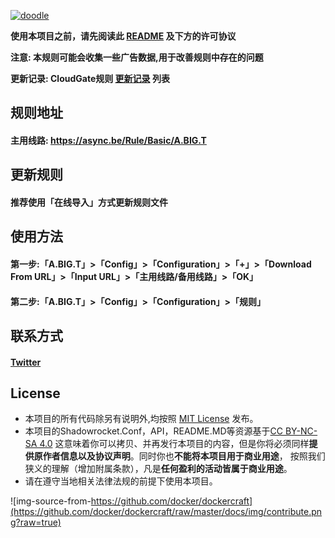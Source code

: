 [![doodle]][doodle-story]

[doodle]: http://www.google.com/logos/doodles/2016/claude-shannons-100th-birthday-5731852344098816.2-hp2x.gif "克劳德·香农诞辰 100 周年"
[doodle-story]: https://www.google.co.jp/search?q=Google

**使用本项目之前，请先阅读此 [README](README.MD) 及下方的许可协议**

**注意: 本规则可能会收集一些广告数据,用于改善规则中存在的问题**

**更新记录: CloudGate规则 [更新记录](UPdate.txt) 列表**

## 规则地址
#### 主用线路: https://async.be/Rule/Basic/A.BIG.T

## 更新规则
#### 推荐使用「在线导入」方式更新规则文件

## 使用方法
#### 第一步:「A.BIG.T」>「Config」>「Configuration」>「+」>「Download From URL」>「Input URL」>「主用线路/备用线路」>「OK」
#### 第二步:「A.BIG.T」>「Config」>「Configuration」>「规则」

## 联系方式
#### [Twitter](https://twitter.com/@OAuth4)

## License
- 本项目的所有代码除另有说明外,均按照 [MIT License](LICENSE) 发布。
- 本项目的Shadowrocket.Conf，API，README.MD等资源基于[CC BY-NC-SA 4.0](https://creativecommons.org/licenses/by-nc-sa/4.0/)
这意味着你可以拷贝、并再发行本项目的内容，但是你将必须同样**提供原作者信息以及协议声明**。同时你也**不能将本项目用于商业用途**，
按照我们狭义的理解（增加附属条款），凡是**任何盈利的活动皆属于商业用途**。
- 请在遵守当地相关法律法规的前提下使用本项目。

![img-source-from-https://github.com/docker/dockercraft](https://github.com/docker/dockercraft/raw/master/docs/img/contribute.png?raw=true)
